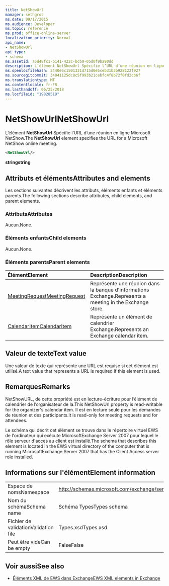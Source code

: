 ```yaml
---
title: NetShowUrl
manager: sethgros
ms.date: 09/17/2015
ms.audience: Developer
ms.topic: reference
ms.prod: office-online-server
localization_priority: Normal
api_name:
- NetShowUrl
api_type:
- schema
ms.assetid: a5d48fc1-b141-422c-bcb0-05d0f9ba90dd
description: L’élément NetShowUrl Spécifie l’URL d’une réunion en ligne Microsoft NetShow.
ms.openlocfilehash: 2440e6c1501331d715d0e5ceb31b3b928122f927
ms.sourcegitcommit: 34041125dc8c5f993b21cebfc4f8b72f0fd2cb6f
ms.translationtype: MT
ms.contentlocale: fr-FR
ms.lasthandoff: 06/25/2018
ms.locfileid: "19828519"
---
```

# <a name="netshowurl"></a><span data-ttu-id="1185a-103">NetShowUrl</span><span class="sxs-lookup"><span data-stu-id="1185a-103">NetShowUrl</span></span>

<span data-ttu-id="1185a-104">L’élément **NetShowUrl** Spécifie l’URL d’une réunion en ligne Microsoft NetShow.</span><span class="sxs-lookup"><span data-stu-id="1185a-104">The **NetShowUrl** element specifies the URL for a Microsoft NetShow online meeting.</span></span> 
  
```xml
<NetShowUrl/>
```

 <span data-ttu-id="1185a-105">**string**</span><span class="sxs-lookup"><span data-stu-id="1185a-105">**string**</span></span>
## <a name="attributes-and-elements"></a><span data-ttu-id="1185a-106">Attributs et éléments</span><span class="sxs-lookup"><span data-stu-id="1185a-106">Attributes and elements</span></span>

<span data-ttu-id="1185a-107">Les sections suivantes décrivent les attributs, éléments enfants et éléments parents.</span><span class="sxs-lookup"><span data-stu-id="1185a-107">The following sections describe attributes, child elements, and parent elements.</span></span>
  
### <a name="attributes"></a><span data-ttu-id="1185a-108">Attributs</span><span class="sxs-lookup"><span data-stu-id="1185a-108">Attributes</span></span>

<span data-ttu-id="1185a-109">Aucun.</span><span class="sxs-lookup"><span data-stu-id="1185a-109">None.</span></span>
  
### <a name="child-elements"></a><span data-ttu-id="1185a-110">Éléments enfants</span><span class="sxs-lookup"><span data-stu-id="1185a-110">Child elements</span></span>

<span data-ttu-id="1185a-111">Aucun.</span><span class="sxs-lookup"><span data-stu-id="1185a-111">None.</span></span>
  
### <a name="parent-elements"></a><span data-ttu-id="1185a-112">Éléments parents</span><span class="sxs-lookup"><span data-stu-id="1185a-112">Parent elements</span></span>

|<span data-ttu-id="1185a-113">**Élément**</span><span class="sxs-lookup"><span data-stu-id="1185a-113">**Element**</span></span>|<span data-ttu-id="1185a-114">**Description**</span><span class="sxs-lookup"><span data-stu-id="1185a-114">**Description**</span></span>|
|:-----|:-----|
|[<span data-ttu-id="1185a-115">MeetingRequest</span><span class="sxs-lookup"><span data-stu-id="1185a-115">MeetingRequest</span></span>](meetingrequest.md) <br/> |<span data-ttu-id="1185a-116">Représente une réunion dans la banque d'informations Exchange.</span><span class="sxs-lookup"><span data-stu-id="1185a-116">Represents a meeting in the Exchange store.</span></span>  <br/> |
|[<span data-ttu-id="1185a-117">CalendarItem</span><span class="sxs-lookup"><span data-stu-id="1185a-117">CalendarItem</span></span>](calendaritem.md) <br/> |<span data-ttu-id="1185a-118">Représente un élément de calendrier Exchange.</span><span class="sxs-lookup"><span data-stu-id="1185a-118">Represents an Exchange calendar item.</span></span>  <br/> |
   
## <a name="text-value"></a><span data-ttu-id="1185a-119">Valeur de texte</span><span class="sxs-lookup"><span data-stu-id="1185a-119">Text value</span></span>

<span data-ttu-id="1185a-120">Une valeur de texte qui représente une URL est requise si cet élément est utilisé.</span><span class="sxs-lookup"><span data-stu-id="1185a-120">A text value that represents a URL is required if this element is used.</span></span>
  
## <a name="remarks"></a><span data-ttu-id="1185a-121">Remarques</span><span class="sxs-lookup"><span data-stu-id="1185a-121">Remarks</span></span>

<span data-ttu-id="1185a-122">NetShowURL, de cette propriété est en lecture-écriture pour l’élément de calendrier de l’organisateur de la.</span><span class="sxs-lookup"><span data-stu-id="1185a-122">This NetShowUrl property is read-writable for the organizer's calendar item.</span></span> <span data-ttu-id="1185a-123">Il est en lecture seule pour les demandes de réunion et des participants.</span><span class="sxs-lookup"><span data-stu-id="1185a-123">It is read-only for meeting requests and for attendees.</span></span>
  
<span data-ttu-id="1185a-124">Le schéma qui décrit cet élément se trouve dans le répertoire virtuel EWS de l'ordinateur qui exécute MicrosoftExchange Server 2007 pour lequel le rôle serveur d'accès au client est installé.</span><span class="sxs-lookup"><span data-stu-id="1185a-124">The schema that describes this element is located in the EWS virtual directory of the computer that is running MicrosoftExchange Server 2007 that has the Client Access server role installed.</span></span>
  
## <a name="element-information"></a><span data-ttu-id="1185a-125">Informations sur l'élément</span><span class="sxs-lookup"><span data-stu-id="1185a-125">Element information</span></span>

|||
|:-----|:-----|
|<span data-ttu-id="1185a-126">Espace de noms</span><span class="sxs-lookup"><span data-stu-id="1185a-126">Namespace</span></span>  <br/> |http://schemas.microsoft.com/exchange/services/2006/types  <br/> |
|<span data-ttu-id="1185a-127">Nom du schéma</span><span class="sxs-lookup"><span data-stu-id="1185a-127">Schema name</span></span>  <br/> |<span data-ttu-id="1185a-128">Schéma Types</span><span class="sxs-lookup"><span data-stu-id="1185a-128">Types schema</span></span>  <br/> |
|<span data-ttu-id="1185a-129">Fichier de validation</span><span class="sxs-lookup"><span data-stu-id="1185a-129">Validation file</span></span>  <br/> |<span data-ttu-id="1185a-130">Types.xsd</span><span class="sxs-lookup"><span data-stu-id="1185a-130">Types.xsd</span></span>  <br/> |
|<span data-ttu-id="1185a-131">Peut être vide</span><span class="sxs-lookup"><span data-stu-id="1185a-131">Can be empty</span></span>  <br/> |<span data-ttu-id="1185a-132">False</span><span class="sxs-lookup"><span data-stu-id="1185a-132">False</span></span>  <br/> |
   
## <a name="see-also"></a><span data-ttu-id="1185a-133">Voir aussi</span><span class="sxs-lookup"><span data-stu-id="1185a-133">See also</span></span>



- [<span data-ttu-id="1185a-134">Éléments XML de EWS dans Exchange</span><span class="sxs-lookup"><span data-stu-id="1185a-134">EWS XML elements in Exchange</span></span>](ews-xml-elements-in-exchange.md)

